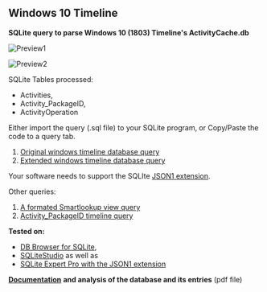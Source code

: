 <!-- saved from url=(0023) https://kacos2000.github.io/WindowsTimeline/ --> 
<!-- https://guides.github.com/features/mastering-markdown/ --> 

## Windows 10 Timeline

**SQLite query to parse Windows 10 (1803) Timeline's ActivityCache.db**


![Preview1](https://raw.githubusercontent.com/kacos2000/WindowsTimeline/master/Preview1.PNG)


![Preview2](https://raw.githubusercontent.com/kacos2000/WindowsTimeline/master/Preview2.PNG)


SQLite Tables processed:

- Activities,
- Activity_PackageID,
- ActivityOperation

Either import the query (.sql file) to your SQLite program, or Copy/Paste the code to a query tab.

1. [Original windows timeline database query](WindowsTimeline.sql)
2. [Extended windows timeline database query](WindowsTimeline2.sql)

Your software needs to support the SQLIte [JSON1 extension](https://www.sqlite.org/json1.html).

Other queries:

1. [A formated Smartlookup view query](SmartLookup.sql)
2. [Activity_PackageID timeline query](Activity_PackageID_Timeline.sql)

**Tested on:**
- [DB Browser for SQLite](http://sqlitebrowser.org/),
- [SQLiteStudio](https://sqlitestudio.pl/index.rvt) as well as
- [SQLite Expert Pro with the JSON1 extension](http://www.sqliteexpert.com/extensions/)

[**Documentation**](WindowsTimeline.pdf) **and analysis of the database and its entries** (pdf file)




